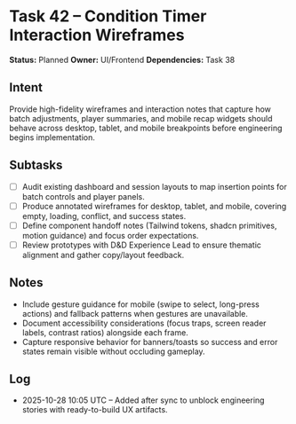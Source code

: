 # Task 42 – Condition Timer Interaction Wireframes

**Status:** Planned
**Owner:** UI/Frontend
**Dependencies:** Task 38

## Intent
Provide high-fidelity wireframes and interaction notes that capture how batch adjustments, player summaries, and mobile recap widgets should behave across desktop, tablet, and mobile breakpoints before engineering begins implementation.

## Subtasks
- [ ] Audit existing dashboard and session layouts to map insertion points for batch controls and player panels.
- [ ] Produce annotated wireframes for desktop, tablet, and mobile, covering empty, loading, conflict, and success states.
- [ ] Define component handoff notes (Tailwind tokens, shadcn primitives, motion guidance) and focus order expectations.
- [ ] Review prototypes with D&D Experience Lead to ensure thematic alignment and gather copy/layout feedback.

## Notes
- Include gesture guidance for mobile (swipe to select, long-press actions) and fallback patterns when gestures are unavailable.
- Document accessibility considerations (focus traps, screen reader labels, contrast ratios) alongside each frame.
- Capture responsive behavior for banners/toasts so success and error states remain visible without occluding gameplay.

## Log
- 2025-10-28 10:05 UTC – Added after sync to unblock engineering stories with ready-to-build UX artifacts.
